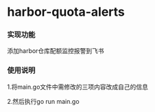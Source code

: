 # harbor-quota-alerts
### 实现功能
添加harbor仓库配额监控报警到飞书
### 使用说明
1.将main.go文件中需修改的三项内容改成自己的信息

2.然后执行go run main.go
